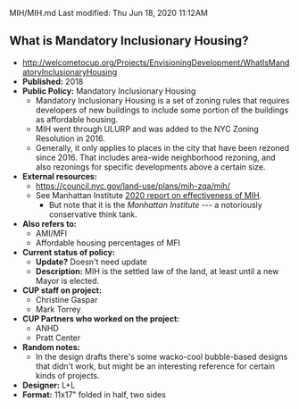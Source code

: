 MIH/MIH.md
Last modified: Thu Jun 18, 2020  11:12AM
  

## What is Mandatory Inclusionary Housing?
* http://welcometocup.org/Projects/EnvisioningDevelopment/WhatIsMandatoryInclusionaryHousing
* **Published:** 2018
* **Public Policy:** Mandatory Inclusionary Housing
	* Mandatory Inclusionary Housing is a set of zoning rules that requires developers of new buildings to include some portion of the buildings as affordable housing.
	* MIH went through ULURP and was added to the NYC Zoning Resolution in 2016.
	* Generally, it only applies to places in the city that have been rezoned since 2016. That includes area-wide neighborhood rezoning, and also rezonings for specific developments above a certain size.
* **External resources:** 
	* https://council.nyc.gov/land-use/plans/mih-zqa/mih/
	* See Manhattan Institute [2020 report on effectiveness of MIH](./deblasios-mandatory-inclusionary-housing-program.pdf).
		* But note that it is the _Manhattan Institute_ --- a notoriously conservative think tank.
* **Also refers to:**
	* AMI/MFI
	* Affordable housing percentages of MFI
* **Current status of policy:**
	* **Update?** Doesn't need update
	* **Description:** MIH is the settled law of the land, at least until a new Mayor is elected.
* **CUP staff on project:**
	* Christine Gaspar
	* Mark Torrey
* **CUP Partners who worked on the project:**
	* ANHD
	* Pratt Center
* **Random notes:**
	* In the design drafts there's some wacko-cool bubble-based designs that didn't work, but might be an interesting reference for certain kinds of projects.
* **Designer:** L+L
* **Format:** 11x17" folded in half, two sides



